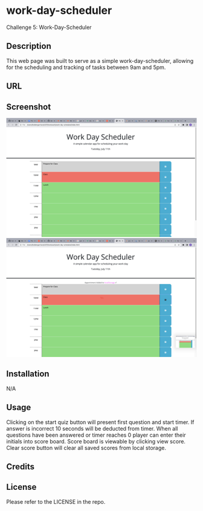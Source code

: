 # work-day-scheduler

Challenge 5: Work-Day-Scheduler
## Description
This web page was built to serve as a simple work-day-scheduler, allowing for the scheduling and tracking of tasks between 9am and 5pm. 

## URL



## Screenshot
<img src=assets/images/screenshot1.png> 
<img src=assets/images/screenshot2.png> 

## Installation

N/A

## Usage

Clicking on the start quiz button will present first question and start timer. If answer is incorrect 10 seconds will be deducted from timer. When all questions have been answered or timer reaches 0 player can enter their initials into score board. Score board is viewable by clicking view score. Clear score button will clear all saved scores from local storage.
## Credits



## License

Please refer to the LICENSE in the repo.